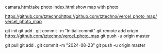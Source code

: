 camara.html:take photo
index.html:show map with photo

https://github.com/tztechnohttps://github.com/tztechno/vercel_photo_map/vercel_photo_map

git init
git add .
git commit -m "Initial commit"
git remote add origin https://github.com/tztechno/vercel_photo_map
git push -u origin master

git pull
git add .
git commit -m "2024-08-23"
git push -u origin master